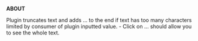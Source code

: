 
**ABOUT**

Plugin truncates text and adds … to the end if text has too many characters limited by consumer of plugin inputted value.  - Click on ... should allow you to see the whole text.
